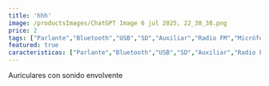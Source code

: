```yaml
---
title: 'hhh'
image: /productsImages/ChatGPT Image 6 jul 2025, 22_38_38.png
price: 2
tags: ["Parlante","Bluetooth","USB","SD","Auxiliar","Radio FM","Micrófono inalámbrico","Bluetooth"]
featured: true
caracteristicas: ["Parlante","Bluetooth","USB","SD","Auxiliar","Radio FM","Micrófono inalámbrico","Bluetooth"]
---
```


Auriculares con sonido envolvente